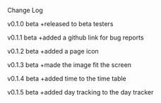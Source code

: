 Change Log

v0.1.0 beta
+released to beta testers

v0.1.1 beta
+added a github link for bug reports

v0.1.2 beta
+added a page icon

v0.1.3 beta
+made the image fit the screen

v0.1.4 beta
+added time to the time table

v0.1.5 beta
+added day tracking to the day tracker 
